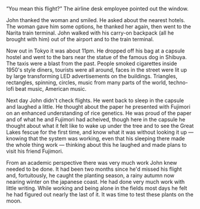 “You mean this flight?” The airline desk employee pointed out the window.

John thanked the woman and smiled. He asked about the nearest hotels. The woman gave him some options, he thanked her again, then went to the Narita train terminal. John walked with his carry-on backpack (all he brought with him) out of the airport and to the train terminal.

Now out in Tokyo it was about 11pm. He dropped off his bag at a capsule hostel and went to the bars near the statue of the famous dog in Shibuya. The taxis were a blast from the past. People smoked cigarettes inside 1950's style diners, tourists were all around, faces in the street were lit up by large transforming LED advertisements on the buildings. Triangles, rectangles, spinning, circles, music from many parts of the world, techno-lofi beat music, American music.

Next day John didn't check flights. He went back to sleep in the capsule and laughed a little. He thought about the paper he presented with Fujimori on an enhanced understanding of rice genetics. He was proud of the paper and of what he and Fujimori had acheived, though here in the capsule he thought about what it felt like to wake up under the tree and to see the Great Lakes fescue for the first time, and know what it was without looking it up — knowing that the system was working, even that his sleeping there made the whole thing work — thinking about this he laughed and made plans to visit his friend Fujimori.

From an academic perspective there was very much work John knew needed to be done. It had been two months since he'd missed his flight and, fortuitously, he caught the planting season, a rainy autumn now nearing winter on the japanese coast. He had done very much work with little writing. While working and being alone in the fields most days he felt he had figured out nearly the last of it. It was time to test these plants on the moon.
